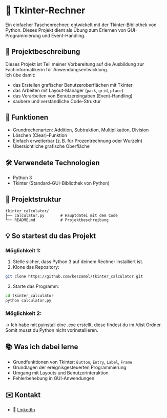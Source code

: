# 🧮 Tkinter-Rechner

Ein einfacher Taschenrechner, entwickelt mit der Tkinter-Bibliothek von Python. Dieses Projekt dient als Übung zum Erlernen von GUI-Programmierung und Event-Handling.

## 📌 Projektbeschreibung

Dieses Projekt ist Teil meiner Vorbereitung auf die Ausbildung zur Fachinformatikerin für Anwendungsentwicklung.  
Ich übe damit:

- das Erstellen grafischer Benutzeroberflächen mit Tkinter
- das Arbeiten mit Layout-Manager (`pack`, `grid`, `place`)
- das Verarbeiten von Benutzereingaben (Event-Handling)
- saubere und verständliche Code-Struktur

## 🚀 Funktionen

- Grundrechenarten: Addition, Subtraktion, Multiplikation, Division
- Löschen (Clear)-Funktion
- Einfach erweiterbar (z. B. für Prozentrechnung oder Wurzeln)
- Übersichtliche grafische Oberfläche

## 🛠 Verwendete Technologien

- Python 3
- Tkinter (Standard-GUI-Bibliothek von Python)

## 📁 Projektstruktur

```
tkinter_calculator/
├── calculator.py       # Hauptdatei mit dem Code
└── README.md           # Projektbeschreibung
```

## 💡 So startest du das Projekt

### Möglichkeit 1:

1. Stelle sicher, dass Python 3 auf deinem Rechner installiert ist.
2. Klone das Repository:

```bash
git clone https://github.com/keszamol/tkinter_calculator.git
```

3. Starte das Programm:

```bash
cd tkinter_calculator
python calculator.py
```

### Möglichkeit 2:

-> Ich habe mit pyinstall eine .exe erstellt, diese findest du im /dist Ordner. Somit musst du Python nicht vorinstallieren.

## 📚 Was ich dabei lerne

- Grundfunktionen von Tkinter: `Button`, `Entry`, `Label`, `Frame`
- Grundlagen der ereignisgesteuerten Programmierung
- Umgang mit Layouts und Benutzerinteraktion
- Fehlerbehebung in GUI-Anwendungen

## ✉️ Kontakt
 
- 🔗 [LinkedIn](https://www.linkedin.com/in/celine-maloszek/)

